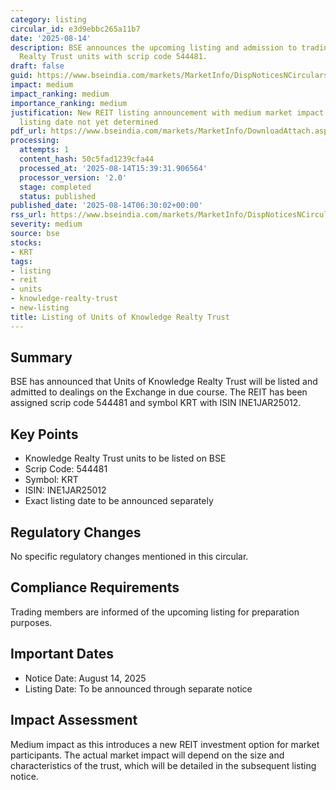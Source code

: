 ```yaml
---
category: listing
circular_id: e3d9ebbc265a11b7
date: '2025-08-14'
description: BSE announces the upcoming listing and admission to trading of Knowledge
  Realty Trust units with scrip code 544481.
draft: false
guid: https://www.bseindia.com/markets/MarketInfo/DispNoticesNCirculars.aspx?Noticeid={F46A75B1-652C-45A8-995D-C91625B1D9B5}&noticeno=20250814-3&dt=08/14/2025&icount=3&totcount=59&flag=0
impact: medium
impact_ranking: medium
importance_ranking: medium
justification: New REIT listing announcement with medium market impact as specific
  listing date not yet determined
pdf_url: https://www.bseindia.com/markets/MarketInfo/DownloadAttach.aspx?id=20250814-3&attachedId=
processing:
  attempts: 1
  content_hash: 50c5fad1239cfa44
  processed_at: '2025-08-14T15:39:31.906564'
  processor_version: '2.0'
  stage: completed
  status: published
published_date: '2025-08-14T06:30:02+00:00'
rss_url: https://www.bseindia.com/markets/MarketInfo/DispNoticesNCirculars.aspx?Noticeid={F46A75B1-652C-45A8-995D-C91625B1D9B5}&noticeno=20250814-3&dt=08/14/2025&icount=3&totcount=59&flag=0
severity: medium
source: bse
stocks:
- KRT
tags:
- listing
- reit
- units
- knowledge-realty-trust
- new-listing
title: Listing of Units of Knowledge Realty Trust
---
```


## Summary

BSE has announced that Units of Knowledge Realty Trust will be listed and admitted to dealings on the Exchange in due course. The REIT has been assigned scrip code 544481 and symbol KRT with ISIN INE1JAR25012.

## Key Points

- Knowledge Realty Trust units to be listed on BSE
- Scrip Code: 544481
- Symbol: KRT
- ISIN: INE1JAR25012
- Exact listing date to be announced separately

## Regulatory Changes

No specific regulatory changes mentioned in this circular.

## Compliance Requirements

Trading members are informed of the upcoming listing for preparation purposes.

## Important Dates

- Notice Date: August 14, 2025
- Listing Date: To be announced through separate notice

## Impact Assessment

Medium impact as this introduces a new REIT investment option for market participants. The actual market impact will depend on the size and characteristics of the trust, which will be detailed in the subsequent listing notice.